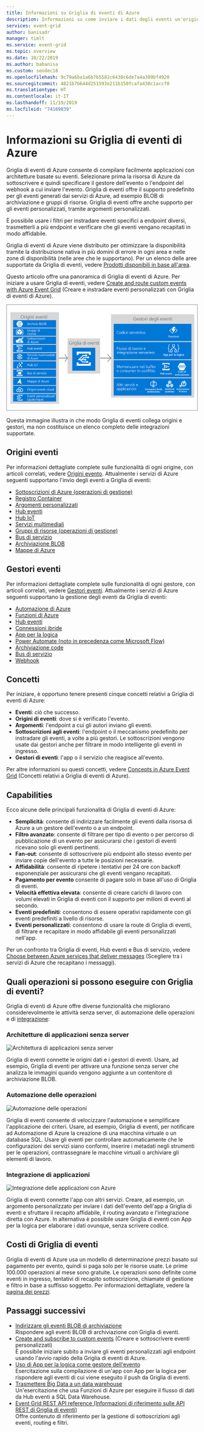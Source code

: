 ```yaml
---
title: Informazioni su Griglia di eventi di Azure
description: Informazioni su come inviare i dati degli eventi un'origine ai gestori con Griglia di eventi di Azure. Creare applicazioni basate su eventi e integrarle con i servizi di Azure.
services: event-grid
author: banisadr
manager: timlt
ms.service: event-grid
ms.topic: overview
ms.date: 10/22/2019
ms.author: babanisa
ms.custom: seodec18
ms.openlocfilehash: 9c79a6ba1a6b7b5582c6430c6de7a4a309bf4920
ms.sourcegitcommit: 4821b7b644d251593e211b150fcafa430c1accf0
ms.translationtype: HT
ms.contentlocale: it-IT
ms.lasthandoff: 11/19/2019
ms.locfileid: "74169839"
---
```

# <a name="what-is-azure-event-grid"></a>Informazioni su Griglia di eventi di Azure

Griglia di eventi di Azure consente di compilare facilmente applicazioni con architetture basate su eventi. Selezionare prima la risorsa di Azure da sottoscrivere e quindi specificare il gestore dell'evento o l'endpoint del webhook a cui inviare l'evento. Griglia di eventi offre il supporto predefinito per gli eventi generati dai servizi di Azure, ad esempio BLOB di archiviazione e gruppi di risorse. Griglia di eventi offre anche supporto per gli eventi personalizzati, tramite argomenti personalizzati. 

È possibile usare i filtri per instradare eventi specifici a endpoint diversi, trasmetterli a più endpoint e verificare che gli eventi vengano recapitati in modo affidabile.

Griglia di eventi di Azure viene distribuito per ottimizzare la disponibilità tramite la distribuzione nativa in più domini di errore in ogni area e nelle zone di disponibilità (nelle aree che le supportano). Per un elenco delle aree supportate da Griglia di eventi, vedere [Prodotti disponibili in base all'area](https://azure.microsoft.com/global-infrastructure/services/?products=event-grid&regions=all).

Questo articolo offre una panoramica di Griglia di eventi di Azure. Per iniziare a usare Griglia di eventi, vedere [Create and route custom events with Azure Event Grid](custom-event-quickstart.md) (Creare e instradare eventi personalizzati con Griglia di eventi di Azure). 

![Modello di Griglia di eventi per origini e gestori](./media/overview/functional-model.png)

Questa immagine illustra in che modo Griglia di eventi collega origini e gestori, ma non costituisce un elenco completo delle integrazioni supportate.

## <a name="event-sources"></a>Origini eventi

Per informazioni dettagliate complete sulle funzionalità di ogni origine, con articoli correlati, vedere [Origini evento](event-sources.md). Attualmente i servizi di Azure seguenti supportano l'invio degli eventi a Griglia di eventi:

* [Sottoscrizioni di Azure (operazioni di gestione)](event-sources.md#azure-subscriptions)
* [Registro Container](event-sources.md#container-registry)
* [Argomenti personalizzati](event-sources.md#custom-topics)
* [Hub eventi](event-sources.md#event-hubs)
* [Hub IoT](event-sources.md#iot-hub)
* [Servizi multimediali](event-sources.md#media-services)
* [Gruppi di risorse (operazioni di gestione)](event-sources.md#resource-groups)
* [Bus di servizio](event-sources.md#service-bus)
* [Archiviazione BLOB](event-sources.md#storage)
* [Mappe di Azure](event-sources.md#maps)

## <a name="event-handlers"></a>Gestori eventi

Per informazioni dettagliate complete sulle funzionalità di ogni gestore, con articoli correlati, vedere [Gestori eventi](event-handlers.md). Attualmente i servizi di Azure seguenti supportano la gestione degli eventi da Griglia di eventi: 

* [Automazione di Azure](event-handlers.md#azure-automation)
* [Funzioni di Azure](event-handlers.md#azure-functions)
* [Hub eventi](event-handlers.md#event-hubs)
* [Connessioni ibride](event-handlers.md#hybrid-connections)
* [App per la logica](event-handlers.md#logic-apps)
* [Power Automate (noto in precedenza come Microsoft Flow)](https://preview.flow.microsoft.com/connectors/shared_azureeventgrid/azure-event-grid/)
* [Archiviazione code](event-handlers.md#queue-storage)
* [Bus di servizio](event-handlers.md#service-bus)
* [Webhook](event-handlers.md#webhooks)

## <a name="concepts"></a>Concetti

Per iniziare, è opportuno tenere presenti cinque concetti relativi a Griglia di eventi di Azure:

* **Eventi**: ciò che successo.
* **Origini di eventi**: dove si è verificato l'evento.
* **Argomenti**: l'endpoint a cui gli autori inviano gli eventi.
* **Sottoscrizioni agli eventi**: l'endpoint o il meccanismo predefinito per instradare gli eventi, a volte a più gestori. Le sottoscrizioni vengono usate dai gestori anche per filtrare in modo intelligente gli eventi in ingresso.
* **Gestori di eventi**: l'app o il servizio che reagisce all'evento.

Per altre informazioni su questi concetti, vedere [Concepts in Azure Event Grid](concepts.md) (Concetti relativi a Griglia di eventi di Azure).

## <a name="capabilities"></a>Capabilities

Ecco alcune delle principali funzionalità di Griglia di eventi di Azure:

* **Semplicità**: consente di indirizzare facilmente gli eventi dalla risorsa di Azure a un gestore dell'evento o a un endpoint.
* **Filtro avanzato**: consente di filtrare per tipo di evento o per percorso di pubblicazione di un evento per assicurarsi che i gestori di eventi ricevano solo gli eventi pertinenti.
* **Fan-out**: consente di sottoscrivere più endpoint allo stesso evento per inviare copie dell'evento a tutte le posizioni necessarie.
* **Affidabilità**: consente di ripetere i tentativi per 24 ore con backoff esponenziale per assicurarsi che gli eventi vengano recapitati.
* **Pagamento per evento** consente di pagare solo in base all'uso di Griglia di eventi.
* **Velocità effettiva elevata**: consente di creare carichi di lavoro con volumi elevati in Griglia di eventi con il supporto per milioni di eventi al secondo.
* **Eventi predefiniti**: consentono di essere operativi rapidamente con gli eventi predefiniti a livello di risorse.
* **Eventi personalizzati**: consentono di usare la route di Griglia di eventi, di filtrare e recapitare in modo affidabile gli eventi personalizzati nell'app.

Per un confronto tra Griglia di eventi, Hub eventi e Bus di servizio, vedere [Choose between Azure services that deliver messages](compare-messaging-services.md) (Scegliere tra i servizi di Azure che recapitano i messaggi).

## <a name="what-can-i-do-with-event-grid"></a>Quali operazioni si possono eseguire con Griglia di eventi?

Griglia di eventi di Azure offre diverse funzionalità che migliorano considerevolmente le attività senza server, di automazione delle operazioni e di [integrazione](https://azure.com/integration): 

### <a name="serverless-application-architectures"></a>Architetture di applicazioni senza server

![Architettura di applicazioni senza server](./media/overview/serverless_web_app.png)

Griglia di eventi connette le origini dati e i gestori di eventi. Usare, ad esempio, Griglia di eventi per attivare una funzione senza server che analizza le immagini quando vengono aggiunte a un contenitore di archiviazione BLOB. 

### <a name="ops-automation"></a>Automazione delle operazioni

![Automazione delle operazioni](./media/overview/Ops_automation.png)

Griglia di eventi consente di velocizzare l'automazione e semplificare l'applicazione dei criteri. Usare, ad esempio, Griglia di eventi, per notificare ad Automazione di Azure la creazione di una macchina virtuale o un database SQL. Usare gli eventi per controllare automaticamente che le configurazioni dei servizi siano conformi, inserire i metadati negli strumenti per le operazioni, contrassegnare le macchine virtuali o archiviare gli elementi di lavoro.

### <a name="application-integration"></a>Integrazione di applicazioni

![Integrazione delle applicazioni con Azure](./media/overview/app_integration.png)

Griglia di eventi connette l'app con altri servizi. Creare, ad esempio, un argomento personalizzato per inviare i dati dell'evento dell'app a Griglia di eventi e sfruttare il recapito affidabile, il routing avanzato e l'integrazione diretta con Azure. In alternativa è possibile usare Griglia di eventi con App per la logica per elaborare i dati ovunque, senza scrivere codice. 

## <a name="how-much-does-event-grid-cost"></a>Costi di Griglia di eventi

Griglia di eventi di Azure usa un modello di determinazione prezzi basato sul pagamento per evento, quindi si paga solo per le risorse usate. Le prime 100.000 operazioni al mese sono gratuite. Le operazioni sono definite come eventi in ingresso, tentativi di recapito sottoscrizione, chiamate di gestione e filtro in base a suffisso soggetto. Per informazioni dettagliate, vedere la [pagina dei prezzi](https://azure.microsoft.com/pricing/details/event-grid/).

## <a name="next-steps"></a>Passaggi successivi

* [Indirizzare gli eventi BLOB di archiviazione](../storage/blobs/storage-blob-event-quickstart.md?toc=%2fazure%2fevent-grid%2ftoc.json)  
  Rispondere agli eventi BLOB di archiviazione con Griglia di eventi.
* [Create and subscribe to custom events](custom-event-quickstart.md) (Creare e sottoscrivere eventi personalizzati)  
  È possibile iniziare subito a inviare gli eventi personalizzati agli endpoint usando l'avvio rapido della Griglia di eventi di Azure.
* [Uso di App per la logica come gestore dell'evento](monitor-virtual-machine-changes-event-grid-logic-app.md)  
  Esercitazione sulla compilazione di un'app con App per la logica per rispondere agli eventi di cui viene eseguito il push da Griglia di eventi.
* [Trasmettere Big Data a un data warehouse](event-grid-event-hubs-integration.md)  
  Un'esercitazione che usa Funzioni di Azure per eseguire il flusso di dati da Hub eventi a SQL Data Warehouse.
* [Event Grid REST API reference (Informazioni di riferimento sulle API REST di Griglia di eventi)](/rest/api/eventgrid)  
  Offre contenuto di riferimento per la gestione di sottoscrizioni agli eventi, routing e filtri.
